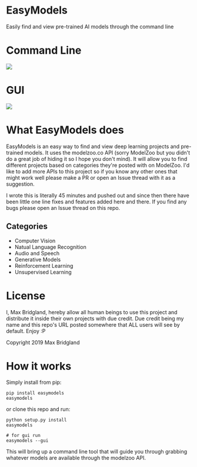 # EasyModels
Easily find and view pre-trained AI models through the command line

<p align="center">
  <h1>Command Line</h1>
  <img src="https://github.com/M4cs/EasyModels/raw/master/easymodels.gif">
  <h1>GUI</h1>
  <img src="https://github.com/M4cs/EasyModels/raw/master/easymodels-gui.gif">
</p>

# What EasyModels does

EasyModels is an easy way to find and view deep learning projects and pre-trained models. It uses the modelzoo.co API (sorry ModelZoo but you didn't do a great job of hiding it so I hope you don't mind). It will allow you to find different projects based on categories they're posted with on ModelZoo. I'd like to add more APIs to this project so if you know any other ones that might work well please make a PR or open an Issue thread with it as a suggestion. 

I wrote this is literally 45 minutes and pushed out and since then there have been little one line fixes and features added here and there. If you find any bugs please open an Issue thread on this repo.

## Categories

- Computer Vision
- Natual Language Recognition
- Audio and Speech
- Generative Models
- Reinforcement Learning
- Unsupervised Learning

# License

I, Max Bridgland, hereby allow all human beings to use this project and distribute it inside their own projects with due credit. Due credit being my name and this repo's URL posted somewhere that ALL users will see by default. Enjoy :P

Copyright 2019 Max Bridgland

# How it works


Simply install from pip:

```
pip install easymodels
easymodels
```

or clone this repo and run:
```
python setup.py install
easymodels

# for gui run
easymodels --gui
```

This will bring up a command line tool that will guide you through grabbing whatever models are available through the modelzoo API.
